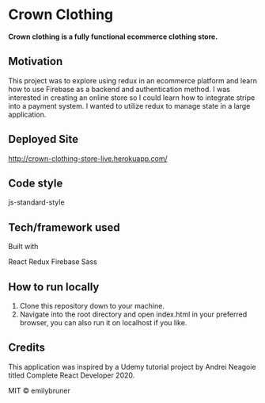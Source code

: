 # **Crown Clothing**
 **Crown clothing is a fully functional ecommerce clothing store.**

## Motivation
This project was to explore using redux in an ecommerce platform and learn how to use Firebase as a backend and authentication method. I was interested in creating an online store so I could learn how to integrate stripe into a payment system. I wanted to utilize redux to manage state in a large application.

## Deployed Site
http://crown-clothing-store-live.herokuapp.com/

## Code style
js-standard-style

## Tech/framework used
Built with

React
Redux
Firebase
Sass


## How to run locally
1. Clone this repository down to your machine.
1. Navigate into the root directory and open index.html in your preferred browser, you can also run it on localhost if you like.

## Credits
This application was inspired by a Udemy tutorial project by Andrei Neagoie titled Complete React Developer 2020.


MIT © emilybruner
